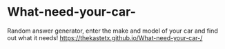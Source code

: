 # What-need-your-car-
Random answer generator, enter the make and model of your car and find out what it needs!
https://thekastetx.github.io/What-need-your-car-/
